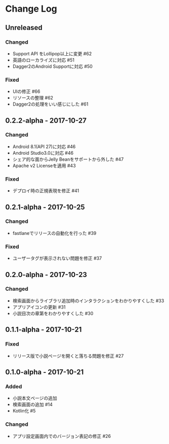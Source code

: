 # Change Log

## Unreleased

### Changed
- Support API をLollipop以上に変更 #62 
- 英語のローカライズに対応 #51
- Dagger2のAndroid Supportに対応 #50

### Fixed
- UIの修正 #66
- リソースの整理 #62
- Dagger2の処理をいい感じにした #61

## 0.2.2-alpha - 2017-10-27
### Changed
- Android 8.1(API 27)に対応 #46
- Android Studio3.0に対応 #46
- シェア的な面からJelly Beanをサポートから外した #47
- Apache v2 Licenseを適用 #43

### Fixed
- デプロイ時の正規表現を修正 #41

## 0.2.1-alpha - 2017-10-25
### Changed
- fastlaneでリリースの自動化を行った #39

### Fixed
- ユーザータグが表示されない問題を修正 #37

## 0.2.0-alpha - 2017-10-23
### Changed
- 検索画面からライブラリ追加時のインタラクションをわかりやすくした #33 
- アプリアイコンの更新 #31
- 小説目次の章第をわかりやすくした #30

## 0.1.1-alpha - 2017-10-21
### Fixed
- リリース版で小説ページを開くと落ちる問題を修正 #27

## 0.1.0-alpha - 2017-10-21
### Added
- 小説本文ページの追加
- 検索画面の追加 #14
- Kotlin化 #5

### Changed
- アプリ設定画面内でのバージョン表記の修正 #26
